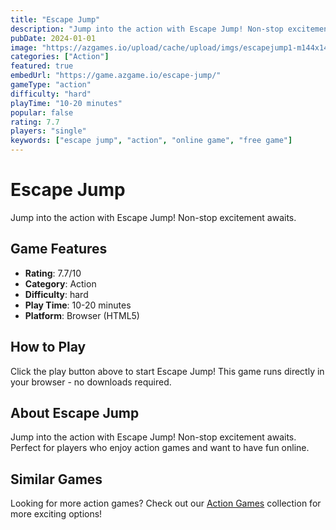 ```yaml
---
title: "Escape Jump"
description: "Jump into the action with Escape Jump! Non-stop excitement awaits."
pubDate: 2024-01-01
image: "https://azgames.io/upload/cache/upload/imgs/escapejump1-m144x144.webp"
categories: ["Action"]
featured: true
embedUrl: "https://game.azgame.io/escape-jump/"
gameType: "action"
difficulty: "hard"
playTime: "10-20 minutes"
popular: false
rating: 7.7
players: "single"
keywords: ["escape jump", "action", "online game", "free game"]
---
```


# Escape Jump

Jump into the action with Escape Jump! Non-stop excitement awaits.

## Game Features

- **Rating**: 7.7/10
- **Category**: Action
- **Difficulty**: hard
- **Play Time**: 10-20 minutes
- **Platform**: Browser (HTML5)

## How to Play

Click the play button above to start Escape Jump! This game runs directly in your browser - no downloads required.

## About Escape Jump

Jump into the action with Escape Jump! Non-stop excitement awaits. Perfect for players who enjoy action games and want to have fun online.

## Similar Games

Looking for more action games? Check out our [Action Games](/categories/action) collection for more exciting options!
